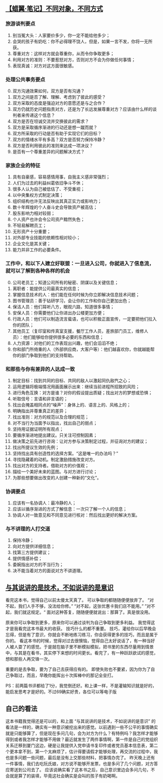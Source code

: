## [【蜡翼·笔记】不同对象，不同方式](https://book.douban.com/review/5759995/)
### 旅游谈判要点
1. 别当冤大头：人家要价多少，你一定不能给他多少；
2. 会哭的孩子有奶吃：你不必得理不饶人，但是，如果一言不发，你将一无所获。
3. 尊重对方：这样对方就会尊重你，从而令你争取更多；
4. 利用对方的准则：不要惹怒对方，否则对方不会为你做任何事情；
5. 表现真诚：对方对这方面很敏感。

### 处理公共事务要点
0. 双方沟通效果如何，双方是否有沟通？
1. 双方之间是否了解、理解、考虑到了彼此的感受？
2. 双方采取的态度是强迫对方的意愿还是与之合作？
3. 双方仍就历史问题指责对方，还是为了长远发展尊重对方？应该由什么样的谈判者来传递这个信息？
4. 双方是否在坦诚交流并交换彼此的需求？
5. 双方是采取循序渐进的行动还是想一蹴而就？
6. 双方所采取的行动是否有助于实现它们的目标？
7. 双方的情绪水平有多高？双方是否努力保持冷静？
8. 双方是否利用彼此的准则来达成一项决议？
9. 是否有一个尊重差异的问题解决方式？
   
### 家族企业的特征
1. 具有自豪感，容易感情用事，自我主义感非常强烈；
2. 人们为过去的利益纠葛依旧争斗不休；
3. 很多人认为自己被低估了、不受重视；
4. 以中央集权方式制定决策；
5. 组织结构也许无法反映出其真正实力或影响力；
6. 数十年辉煌的个人奋斗史会导致资产被高估；
7. 股东影响力相对较弱；
8. 个人资产也许会令公司资产黯然失色；
9. 不轻易解聘员工；
10. 无形资产十分重要；
11. 对外部专业技能的依赖性相对较小；
12. 企业文化是其关键；
13. 能力并非工作的必要条件。
    
### 工作中，和以下人建立好联盟：一旦进入公司，你就进入了信息流，就可以了解到各种各样的机会
0. 公司老员工；知道公司所有的秘密、阴谋以及关键信息；
1. 离职者：能提供公司最真实的信息；
2. 掌握信息技术的人：他们能在任何时候为你立即解决信息技术问题；
3. 图书管理员：善于钻研学习，会让你的工作和你自己更加出色；
4. 保洁人员：他们耳听八方，眼观六路，知道很多事情；
5. 安保人员：你需要他们让你进出办公楼更加方便；
6. 行政人员：他们可以制造流言蜚语，也可以积极正面宣传，一定要把他们拉入你的团队；
7. 其他员工（复印室和传真室支援，餐厅工作人员，差旅部门员工，维修人员）：他们能够给你提供很多必要的东西和信息；
8. 人力资源：对他们的工作表现出兴趣，他们会滔滔不绝；
9. 你和部门所倚重的人（外部供应商，大客户等）：他们越喜欢你，你就越能帮你的部门争取到他们的支持帮助。
   
### 和那些与你有差异的人达成一致
1. 制定目标：找到共同的目标、共同的敌人以激起同仇敌忾之心；
2. 运用逻辑将极端情况用画面展示出来：继续当前进程所招致的风险；
3. 进行角色互换：对方是谁？对你的假设提出质疑；找出对方的梦想或恐惧；
4. 听取信号：言语和非言语的；
5. 找出会掩盖相同点的“噪声”：身体上的、语言上的、风格上的；
6. 明确指出并尊重真正的差异；
7. 找出准则：对方的规范以及合理的规范；
8. 对不当行为当面予以指出，找出自己的弱点；
9. 坚持用证据证明所有观点；
10. 要循序渐进地提出建议。只关注可控制因素；
11. 做决策之前先进行咨询：让对方参与决策制定过程，并征询对方的建议；
12. 找出所提议生效的先例；
13. 坚持找出具有创造性的选择方案。“这是唯一的办法吗？”
14. 寻找隐藏着的动机。制定激励措施改变对方。
15. 找出对方的支持者。借助对方的价值观；
16. 描绘一个美好未来的蓝图。与对方进行讨论；
17. 为那些想要做出改变的人创建一种新的“文化”。
    
### 协调要点
1. 应该有一名协调人：最冷静的人；
2. 应该以循序渐进的方式了解信息：一次只了解一个人的信息；
3. 协调人对一致意见和不同意见进行核对：然后找出更好的解决方案。
   
### 与不讲理的人打交道
1. 保持冷静；
2. 向对方提供详细信息；
3. 找第三方提供建议；
4. 提供情感补偿；
5. 委婉指出对方的不当行为；
6. 决不能当着对方的面说对方不讲道理。


## [与其说讲的是技术，不如说讲的是意识](https://book.douban.com/review/5626899/)
看完这本书，觉得自己以前太傻太天真了。
可以争取的都随随便便放弃了。
“对不起，我们人手不够，没法给你修。”
“对不起，这张优惠卡我们店不能用。”
”对不起，我们就这规定。“
面对这种答复，随随便便就说出：那算了。真是很没用。

原来你可以争取到更多，原来你可以通过谈判为自己争取到更多利益。
我觉得这才是我看完这本书最大的收获。
技巧什么的都不重要。
技巧，灌给你以后早晚会忘得，但是有了意识，你就会不断地练习练习，你会获得更多的技巧，而且是属于你的。
看这本书的时候，觉得对过去很懊恼，觉得自己太好说话了，有一种当好人被人耍了的感觉。于是就在脑子里不断模拟模拟，把书里的东西尽量用到情景中，与其是在看书，其实停下来想的时间更长。看完了，有一种跃跃欲试的感觉，想和那些人再交锋一次。

重要的是去争取，要为了自己去获得应有的。
即使失败也不要紧，因为你为了自己争取过，而且，早晚你能挥出十次挥棒中的那记全垒打。

PS：前两篇书评都给了1分，我觉倒还好。和上课一样，不是灌输知识就是好的，能启发思考才是好的。不过69确实好贵，各位可以等电子版

## 自己的看法
这本书籍我觉得还是可以的，和上面 “与其说讲的是技术，不如说讲的是意识” 的看法是一样的，确实有一种意识被挖出来的感觉。以前遇到一些不公平的事情确实就是只能够算了，但是现在多问几句，会为对方为什么？有特例吗？我怎样才能够得到或者我怎样才能够不用做？最近就发生了两件事情啊，第一件是自己的党组织关系迁移到厦门这边，硬是让我提供入党申请书复印件或者党员基本信息表，第二个更本拿不到，第一个太麻烦了，估计得要请假才能够处理，再交流的过程中，我也是多问题一些问题，最后是没有上交那些材料，把事情办完了。
昨天晚上还有一件事情，我们去吃阮氏娘，对方说不能够开发票，也是多问了几个问题，对方答应寄送到公司去了。
应该说确实看了这本书之后，自己意识里边会多问几句，不会就是算了的装填，毕竟这社会确实是会叫的孩子有奶喝啊。